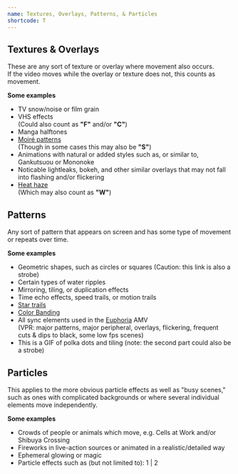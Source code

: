 ```yaml
---
name: Textures, Overlays, Patterns, & Particles
shortcode: T
---
```


## Textures & Overlays
These are any sort of texture or overlay where movement also occurs.    
If the video moves while the overlay or texture does not, this counts as movement.

**Some examples**
- TV snow/noise or film grain
- VHS effects     
(Could also count as **"F"** and/or **"C"**)
- Manga halftones
- [Moiré patterns](https://en.wikipedia.org/wiki/Moir%C3%A9_pattern)    
(Though in some cases this may also be **"S"**)
- Animations with natural or added styles such as, or similar to, Gankutsuou or Mononoke
- Noticable lightleaks, bokeh, and other similar overlays that may not fall into flashing and/or flickering
- [Heat haze](https://en.wikipedia.org/wiki/Mirage#Heat_haze)     
(Which may also count as **"W"**)

## Patterns
Any sort of pattern that appears on screen and has some type of movement or repeats over time.

**Some examples**
- Geometric shapes, such as circles or squares (Caution: this link is also a strobe)
- Certain types of water ripples
- Mirroring, tiling, or duplication effects
- Time echo effects, speed trails, or motion trails
- [Star trails](https://en.wikipedia.org/wiki/Star_trail)
- [Color Banding](https://en.wikipedia.org/wiki/Colour_banding)
- All sync elements used in the [Euphoria](https://www.youtube.com/watch?v=rq2lU-YI3Xk) AMV     
(VPR: major patterns, major peripheral, overlays, flickering, frequent cuts & dips to black, some low fps scenes)
- This is a GIF of polka dots and tiling (note: the second part could also be a strobe)

## Particles
This applies to the more obvious particle effects as well as "busy scenes," such as ones with complicated backgrounds or where several individual elements move independently.

**Some examples**
- Crowds of people or animals which move, e.g. Cells at Work and/or Shibuya Crossing
- Fireworks in live-action sources or animated in a realistic/detailed way
- Ephemeral glowing or magic
- Particle effects such as (but not limited to): 1 | 2

